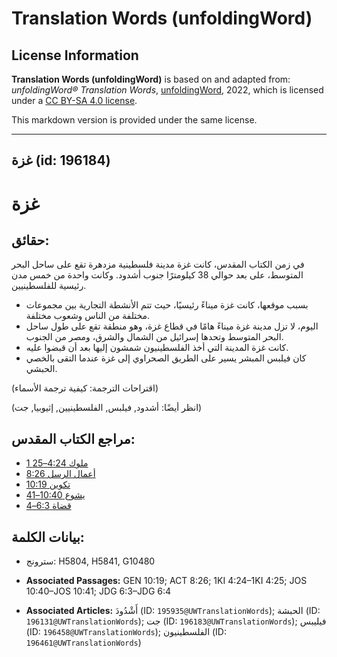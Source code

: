 # Translation Words (unfoldingWord)

## License Information

**Translation Words (unfoldingWord)** is based on and adapted from: _unfoldingWord® Translation Words_, [unfoldingWord](https://unfoldingword.org/utw), 2022, which is licensed under a [CC BY-SA 4.0 license](https://creativecommons.org/licenses/by-sa/4.0/legalcode.en).

This markdown version is provided under the same license.



--------------------------------

## غزة (id: 196184)

غزة
===

حقائق:
------

في زمن الكتاب المقدس، كانت غزة مدينة فلسطينية مزدهرة تقع على ساحل البحر المتوسط، على بعد حوالي 38 كيلومترًا جنوب أشدود. وكانت واحدة من خمس مدن رئيسية للفلسطينيين.

* بسبب موقعها، كانت غزة ميناءً رئيسيًا، حيث تتم الأنشطة التجارية بين مجموعات مختلفة من الناس وشعوب مختلفة.
* اليوم، لا تزل مدينة غزة ميناءً هامًا في قطاع غزة، وهو منطقة تقع على طول ساحل البحر المتوسط وتحدها إسرائيل من الشمال والشرق، ومصر من الجنوب.
* كانت غزة المدينة التي أخذ الفلسطينيون شمشون إليها بعد أن قبضوا عليه.
* كان فيلبس المبشر يسير على الطريق الصحراوي إلى غزة عندما التقى بالخصي الحبشي.

(اقتراحات الترجمة: كيفية ترجمة الأسماء)

(انظر أيضًا: أشدود, فيلبس, الفلسطينيين, إثيوبيا, جت)

مراجع الكتاب المقدس:
--------------------

* [1 ملوك 4:24–25](https://ref.ly/1Kgs4:24-1Kgs4:25)
* [أعمال الرسل 8:26](https://ref.ly/Acts8:26)
* [تكوين 10:19](https://ref.ly/Gen10:19)
* [يشوع 10:40–41](https://ref.ly/Josh10:40-Josh10:41)
* [قضاة 6:3–4](https://ref.ly/Judg6:3-Judg6:4)

بيانات الكلمة:
--------------

* سترونج: H5804, H5841, G10480

* **Associated Passages:** GEN 10:19; ACT 8:26; 1KI 4:24–1KI 4:25; JOS 10:40–JOS 10:41; JDG 6:3–JDG 6:4
* **Associated Articles:** أَشْدُودَ (ID: `195935@UWTranslationWords`); الحبشة (ID: `196131@UWTranslationWords`); جت (ID: `196183@UWTranslationWords`); فيليبس (ID: `196458@UWTranslationWords`); الفلسطينيون (ID: `196461@UWTranslationWords`)

